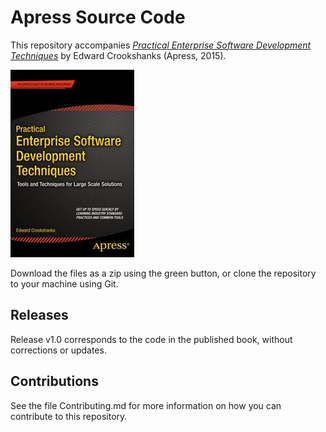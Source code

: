 # Apress Source Code

This repository accompanies [*Practical Enterprise Software Development Techniques*](http://www.apress.com/9781484206218) by Edward Crookshanks (Apress, 2015).

![Cover image](9781484206218.jpg)

Download the files as a zip using the green button, or clone the repository to your machine using Git.

## Releases

Release v1.0 corresponds to the code in the published book, without corrections or updates.

## Contributions

See the file Contributing.md for more information on how you can contribute to this repository.

